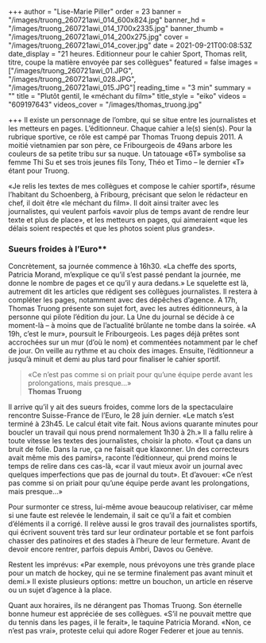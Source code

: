 +++
author = "Lise-Marie Piller"
order = 23
banner = "/images/truong_260721awi_014_600x824.jpg"
banner_hd = "/images/truong_260721awi_014_1700x2335.jpg"
banner_thumb = "/images/truong_260721awi_014_200x275.jpg"
cover = "/images/truong_260721awi_014_cover.jpg"
date = 2021-09-21T00:08:53Z
date_display = "21 heures. Editionneur pour le cahier Sport, Thomas relit, titre, coupe la matière envoyée par ses collègues"
featured = false
images = ["/images/truong_260721awi_01.JPG", "/images/truong_260721awi_028.JPG", "/images/truong_260721awi_015.JPG"]
reading_time = "3 min"
summary = ""
title = "Plutôt gentil, le «méchant du film»"
title_style = "eiko"
videos = "609197643"
videos_cover = "/images/thomas_truong.jpg"

+++
Il existe un personnage de l’ombre, qui se situe entre les journalistes et les metteurs en pages. L’éditionneur. Chaque cahier a le(s) sien(s). Pour la rubrique sportive, ce rôle est campé par Thomas Truong depuis 2011. A moitié vietnamien par son père, ce Fribourgeois de 49ans arbore les couleurs de sa petite tribu sur sa nuque. Un tatouage «6T» symbolise sa femme Thi Su et ses trois jeunes fils Tony, Théo et Timo – le dernier «T» étant pour Truong.

«Je relis les textes de mes collègues et compose le cahier sportif», résume l’habitant du Schoenberg, à Fribourg, précisant que selon le rédacteur en chef, il doit être «le méchant du film». Il doit ainsi traiter avec les journalistes, qui veulent parfois «avoir plus de temps avant de rendre leur texte et plus de place», et les metteurs en pages, qui aimeraient «que les délais soient respectés et que les photos soient plus grandes».

### Sueurs froides à l’Euro**

Concrètement, sa journée commence à 16h30. «La cheffe des sports, Patricia Morand, m’explique ce qu’il s’est passé pendant la journée, me donne le nombre de pages et ce qu’il y aura dedans.» Le squelette est là, autrement dit les articles que rédigent ses collègues journalistes. Il restera à compléter les pages, notamment avec des dépêches d’agence. A 17h, Thomas Truong présente son sujet fort, avec les autres éditionneurs, à la personne qui pilote l’édition du jour. La Une du journal se décide à ce moment-là – à moins que de l’actualité brûlante ne tombe dans la soirée. «A 19h, c’est le mur», poursuit le Fribourgeois. Les pages déjà prêtes sont accrochées sur un mur (d’où le nom) et commentées notamment par le chef de jour. On veille au rythme et au choix des images. Ensuite, l’éditionneur a jusqu’à minuit et demi au plus tard pour finaliser le cahier sportif.

> «Ce n’est pas comme si on priait pour qu’une équipe perde avant les prolongations, mais presque…»  
> **Thomas Truong**

Il arrive qu’il y ait des sueurs froides, comme lors de la spectaculaire rencontre Suisse-France de l’Euro, le 28 juin dernier. «Le match s’est terminé à 23h45. Le calcul était vite fait. Nous avions quarante minutes pour boucler un travail qui nous prend normalement 1h30 à 2h.» Il a fallu relire à toute vitesse les textes des journalistes, choisir la photo. «Tout ça dans un bruit de folie. Dans la rue, ça ne faisait que klaxonner. Un des correcteurs avait même mis des pamirs», raconte l’éditionneur, qui prend moins le temps de relire dans ces cas-là, «car il vaut mieux avoir un journal avec quelques imperfections que pas de journal du tout». Et d’avouer: «Ce n’est pas comme si on priait pour qu’une équipe perde avant les prolongations, mais presque…»

Pour surmonter ce stress, lui-même avoue beaucoup relativiser, car même si une faute est relevée le lendemain, il sait ce qu’il a fait et combien d’éléments il a corrigé. Il relève aussi le gros travail des journalistes sportifs, qui écrivent souvent très tard sur leur ordinateur portable et se font parfois chasser des patinoires et des stades à l’heure de leur fermeture. Avant de devoir encore rentrer, parfois depuis Ambri, Davos ou Genève.

Restent les imprévus: «Par exemple, nous prévoyons une très grande place pour un match de hockey, qui ne se termine finalement pas avant minuit et demi.» Il existe plusieurs options: mettre un bouchon, un article en réserve ou un sujet d’agence à la place.

Quant aux horaires, ils ne dérangent pas Thomas Truong. Son éternelle bonne humeur est appréciée de ses collègues. «S’il ne pouvait mettre que du tennis dans les pages, il le ferait», le taquine Patricia Morand. «Non, ce n’est pas vrai», proteste celui qui adore Roger Federer et joue au tennis.
